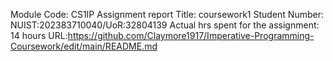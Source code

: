 Module Code: CS1IP
Assignment report Title: coursework1
Student Number: NUIST:202383710040/UoR:32804139
Actual hrs spent for the assignment: 14 hours
URL:https://github.com/Claymore1917/Imperative-Programming-Coursework/edit/main/README.md

